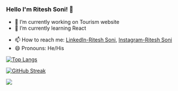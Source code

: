 ### Hello I'm Ritesh Soni! 👋


- 🔭 I’m currently working on Tourism website
- 🌱 I’m currently learning React
<!-- - 👯 I’m looking to collaborate on ... -->
<!-- - 🤔 I’m looking for help with ... -->
<!-- - 💬 Ask me about ... -->
- 📫 How to reach me: [LinkedIn-Ritesh Soni](https://www.linkedin.com/in/ritesh-soni-2ab38a200/), [Instagram-Ritesh Soni](https://www.instagram.com/ritesh_soni04/)
- 😄 Pronouns: He/His
<!-- - ⚡ Fun fact: ... -->

<!-- ![](https://komarev.com/ghpvc/?username=riteshsoni123&style=flat-square) -->


<!-- [![trophy](https://github-profile-trophy.vercel.app/?username=riteshsoni123)](https://github.com/riteshsoni123/github-profile-trophy) -->

<!-- [![Top Langs](https://github-readme-stats.vercel.app/api/top-langs/?username=riteshsoni123&theme=dark)](https://github.com/riteshsoni123/github-readme-stats) -->

[![Top Langs](https://github-readme-stats.vercel.app/api/top-langs/?username=riteshsoni123&layout=compact&theme=dark&hide_border=true)](https://github.com/riteshsoni123/github-readme-stats)

[![GitHub Streak](https://github-readme-streak-stats.herokuapp.com/?user=riteshsoni123&theme=dark&hide_border=true)](https://git.io/streak-stats)

<img src="https://github-readme-stats.vercel.app/api?username=riteshsoni123&&hide_border=true&show_icons=true&title_color=ffffff&icon_color=bb2acf&text_color=daf7dc&bg_color=151515">

